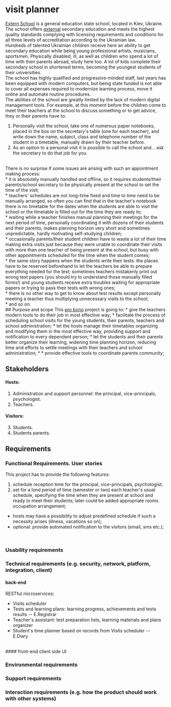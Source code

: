 # visit planner

<a href="https://uk.wikipedia.org/wiki/Школа_екстернів_(Київ)">Extern School</a> is a general education state school, 
located in Kiev, Ukraine. 
The school offers <a href="https://en.wikipedia.org/wiki/External_degree">external</a> secondary education and meets the 
highest quality standards complying with licensing requirements and conditions for all three levels of accreditation 
according to the Ukrainian law.</br>
Hundreds of talented Ukrainian children receive here an ability to get secondary education while being young professional 
artists, musicians, sportsmen. Physically disabled, ill, as well as children who spend a lot of time with their parents 
abroad, study here too. A lot of kids complete their secondary school in shortened terms, becoming the youngest students 
of their universities. </br>
The school has highly qualified and progressive-minded staff, last years has been equipped with modern computers, 
but being state funded is not able to cover all expenses required to modernize learning process, move it online and 
automate routine procedures. </br>
The abilities of the school are greatly limited by the lack of modern digital management tools. 
For example, at this moment before the children come to meet their teachers at the school to discuss something or to get 
advice, they or their parents have to:</br>
1. Personally visit the school, take one of numerous paper notebooks, placed in the box on the secretary's table 
(one for each teacher), and write down the name, subject, class and telephone number of the student in a timetable, 
manually drawn by their teacher before.</br>
2. As an option to a personal visit it is possible to call the school and... ask the secretary to do that job for you.
</br>
There is no surprise if some issues are arising with such an appointment making process:</br>
 * it is absolutely manually handled and offline, so it requires students/their parents/school secretary to be physically 
 present at the school to set the time of the visit;</br>
 * teachers' schedules are not long-time fixed and time to time need to be manually arranged, so often you can find that 
 in the teacher's notebook there is no timetable for the dates when the students are able to visit the school or the 
 timetable is filled out for the time they are ready to; </br>
 * waiting while a teacher finishes manual planning their meetings for the next period of time, personally coordinating 
 it with dozens of their students and their parents, makes planning horizon very short and sometimes unpredictable, 
 hardly motivating self-studying children;</br>
 * occasionally parents/their student children have to waste a lot of their time making extra visits just because they 
 were unable to coordinate their visits with more than one teacher of being present at the school, but busy with other 
 appointments scheduled for the time when the student comes;</br>
 * the same story happens when the students write their tests: the places have to be reserved beforehand to let the 
 teachers be able to prepare everything needed for the test; sometimes teachers mistakenly print out wrong test papers 
  (you should try to understand those manually filled forms!) and young students receive extra troubles waiting for 
  appropriate papers or trying to pass their tests with wrong ones;</br>
 * there is no other way to get to know about test results except personally meeting a teacher thus multiplying 
 unnecessary visits to the school;</br>
 * and so on.
 </br>
## Purpose and scope
This <a href="https://en.wikipedia.org/wiki/Pro_bono">pro bono</a> project is going to:
 * give the teachers modern tools to do their job in most effective way;
 * facilitate the process of scheduling school visits for the young students, their parents, teachers and school 
 administration;
 * let the hosts manage their timetables organizing and modifying them in the most effective way, providing support and 
 notification to every dependent person;
 * let the students and their parents better organize their learning, widening time planning horizon, reducing time and 
 efforts to settle meetings with their teachers and school administration;
 * 
 * provide effective tools to coordinate parents community;
 
</br>

## Stakeholders
#### Hosts:
1. Administration and support personnel: the principal, vice-principals, psychologist.
2. Teachers.
#### Visitors:
3. Students.
4. Students parents.

## Requirements
### Functional Requirements. User stories
This project has to provide the following features:</br>
 1. schedule reception time for the principal, vice-principals, psychologist;
 2. set for a lond period of time (semester or two) each teacher's usual schedule, specifying the time when they are present at school and ready to meet their students; later could be added appropriate rooms occupation arrangement;</br>
 * hosts may have a possibility to adjust predefined schedule if such a necessity arises (illness, vacations so on); 
 * optional: provide automated notification to the visitors (email, sms etc.);
 
</br>

### Usability requirements

### Technical requirements (e.g. security, network, platform, integration, client)
#### back-end
RESTful microservices:
 * Visits scheduler
 * Tests and learning plans: learning progress, achievements and tests results -- E.Registrar
 * Teacher's assistant: test preparation lists, learning materials and plans organizer
 * Student's time planner based on records from Visits scheduler -- E.Diary
</br>
#### front-end
client side UI

### Environmental requirements
### Support requirements
### Interaction requirements (e.g. how the product should work with other systems)

